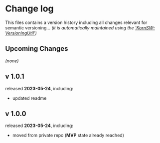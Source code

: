 # Change log
This files contains a version history including all changes relevant for semantic versioning...
*(it is automatically maintained using the ['KornSW-VersioningUtil'](https://github.com/KornSW/VersioningUtil))*




## Upcoming Changes

*(none)*



## v 1.0.1
released **2023-05-24**, including:
 - updated readme



## v 1.0.0
released **2023-05-24**, including:
 - moved from private repo (**MVP** state already reached)



